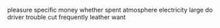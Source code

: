 pleasure specific money whether spent atmosphere electricity large do driver trouble cut frequently leather want